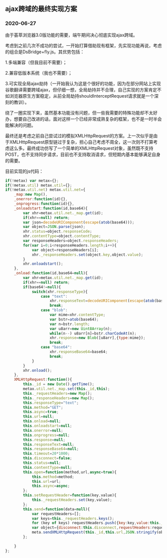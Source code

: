 ## ajax跨域的最终实现方案

### 2020-06-27

由于荟萃浏览器3.0版功能的需要，端午期间决心彻底实现ajax跨域。

考虑到之前几次不成功的尝试，一开始打算借助现有框架，先实现功能再说，考虑的组合是DsBridge+fly.js。其优势包括：

1.多端兼容（但我目前不需要）；

2.兼容低版本系统（我也不需要）；

3.可实现全局ajax劫持（一开始我认为这是个很好的功能，因为在部分网站上实现谷歌翻译需要跨域ajax，但仔细一想，全局劫持并不合理，自己实现的方案肯定不如浏览器原生方案稳定，从前全局劫持shouldInterceptRequest请求就是一个深刻的教训）。

绕了一圈实现下来，虽然基本功能没有问题，但一些我需要的特殊功能却不太好办，想要自己改进的话，面对这样一个已经非常成熟复杂的框架，也不是一时半会能解决的问题。

最终还是考虑之前自己尝试过的模拟XMLHttpRequest的方案。上一次似乎是由于XMLHttpRequest原型链过于复杂，担心自己考虑不周全，这一次则不打算考虑这么多。最终成功仿写了一个简单的XMLHttpRequest对象，虽然既不支持POST，也不支持同步请求，目前也不支持取消请求，但短期内基本能够满足自身的需要。

目前实现的js代码：

```javascript
if(!metax) var metax={};
if(!metax.util) metax.util={};
if(!metax.util.net) metax.util.net={
    _map:new Map(),
	_onerror:function(id){},
	_onprogress:function(id){},
	_onloadstart:function(id,base64){
        var xhr=metax.util.net._map.get(id);
        if(xhr==null) return;
		var json=decodeURIComponent(escape(atob(base64)));
		var object=JSON.parse(json);
		xhr.status=object.responseCode;
		xhr.contentType=object.contentType;
		var responseHeaders=object.responseHeaders;
		for(var i=0;i<responseHeaders.length;i++){
			var object=responseHeaders[i];
			xhr._responseHeaders.set(object.key,object.value);
		}
		xhr.onloadstart();
	},
	_onload:function(id,base64=null){
        var xhr=metax.util.net._map.get(id);
        if(xhr==null) return;
		if(base64!=null){
			switch(xhr.responseType){
				case "text":
					xhr.responseText=decodeURIComponent(escape(atob(base64)));
					break;
				case "blob":
				    var mime=xhr.contentType;
                    var bstr=atob(base64);
		            var n=bstr.length;
		            var u8arr=new Uint8Array(n);
					while(n--) u8arr[n]=bstr.charCodeAt(n);
				    xhr.response=new Blob([u8arr],{type:mime});
					break;
				case "base64":
					xhr.responseBase64=base64;
					break;
			}
		}
        xhr.onload();
    },
    XMLHttpRequest:function(){
        this._id = new Date().getTime();
        metax.util.net._map.set(this._id,this);
		this._requestHeaders=new Map();
		this._responseHeaders=new Map();
        this.responseType="text";
		this.method="GET";
        this.async=true;
        this.url=null;
        this.onload=null;
		this.onloadstart=null;
		this.onerror=null;
		this.onprogress=null;
		this.response=null;
        this.responseText=null;
		this.responseBase64=null;
        this.timeout=20*1000;
		this.disconnect=false;
		this.status=null;
		this.contentType=null;
        this.open=function(method,url,async=true){
            this.method=method;
            this.url=url;
            this.async=async;
        };
        this.setRequestHeader=function(key,value){
            this._requestHeaders.set(key,value);
        };
        this.send=function(data=null){
            var requestHeaders=[];
            var keys=this._requestHeaders.keys();
            for (key of keys) requestHeaders.push({key:key,value:this._requestHeaders.get(key)});
			var object={disconnect:this.disconnect,requestHeaders:requestHeaders};
            meta.sendXMLHttpRequest(this._id,this.url,JSON.stringify(object));
        };
		
    }
};
```